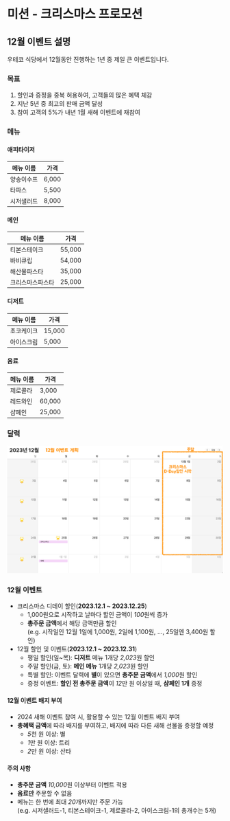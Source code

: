 # 미션 - 크리스마스 프로모션

## 12월 이벤트 설명

우테코 식당에서 12월동안 진행하는 1년 중 제일 큰 이벤트입니다.

### 목표

1. 할인과 증정을 중복 허용하여, 고객들의 많은 혜택 체감
2. 지난 5년 중 최고의 판매 금액 달성
3. 참여 고객의 5%가 내년 1월 새해 이벤트에 재참여

### 메뉴

#### 애피타이저

| 메뉴 이름 | 가격 |
|---|---|
| 양송이수프 | 6,000 |
| 타파스 | 5,500 |
| 시저샐러드 | 8,000 |

#### 메인

| 메뉴 이름 | 가격 |
|---|---|
| 티본스테이크 | 55,000 |
| 바비큐립 | 54,000 |
| 해산물파스타 | 35,000 |
| 크리스마스파스타 | 25,000 |

#### 디저트

| 메뉴 이름 | 가격 |
|---|---|
| 초코케이크 | 15,000 |
| 아이스크림 | 5,000 |

#### 음료

| 메뉴 이름 | 가격 |
|---|---|
| 제로콜라 | 3,000 |
| 레드와인 | 60,000 |
| 샴페인 | 25,000 |

### 달력

![](image.png)

### 12월 이벤트

- 크리스마스 디데이 할인(**2023.12.1 ~ 2023.12.25**)
  - 1,000원으로 시작하고 날마다 할인 금액이 *100*원씩 증가
  - **총주문 금액**에서 해당 금액만큼 할인  
    (e.g. 시작일인 12월 1일에 1,000원, 2일에 1,100원, ..., 25일엔 3,400원 할인)
- 12월 할인 및 이벤트(**2023.12.1 ~ 2023.12.31**)
  - 평일 할인(일~목): **디저트** 메뉴 1개당 *2,023*원 할인
  - 주말 할인(금, 토): **메인 메뉴** 1개당 *2,023*원 할인
  - 특별 할인: 이벤트 달력에 **별**이 있으면 **총주문 금액**에서 *1,000*원 할인
  - 증정 이벤트: **할인 전 총주문 금액**이 *12*만 원 이상일 때, **샴페인 1개** 증정

#### 12월 이벤트 배지 부여

- 2024 새해 이벤트 참여 시, 활용할 수 있는 12월 이벤트 배지 부여
- **총혜택 금액**에 따라 배지를 부여하고, 배지에 따라 다른 새해 선물을 증정할 예정
  - *5*천 원 이상: 별
  - *1*만 원 이상: 트리
  - *2*만 원 이상: 산타

#### 주의 사항

- **총주문 금액** *10,000*원 이상부터 이벤트 적용
- **음료만** 주문할 수 없음
- 메뉴는 한 번에 최대 *20*개까지만 주문 가능  
  (e.g. 시저샐러드-1, 티본스테이크-1, 제로콜라-2, 아이스크림-1의 총개수는 5개)

